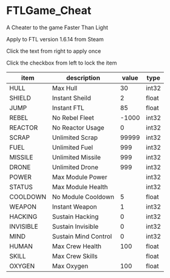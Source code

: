 # FTLGame_Cheat
A Cheater to the game Faster Than Light

Apply to FTL version 1.6.14 from Steam 

Click the text from right to apply once

Click the checkbox from left to lock the item

| item | description | value | type |
| --- | --- | --- | --- |
| HULL | Max Hull  | 30 | int32 |
| SHIELD | Instant Sheild | 2 | float |
| JUMP | Instant FTL | 85 | float |
| REBEL | No Rebel Fleet | -1000 | int32 |
| REACTOR | No Reactor Usage | 0 | int32 |
| SCRAP | Unlimited Scrap | 99999 | int32 |
| FUEL | Unlimited Fuel | 999 | int32 |
| MISSILE | Unlimited Missile | 999 | int32 |
| DRONE | Unlimited Drone | 999 | int32 |
| POWER | Max Module Power |  | int32 |
| STATUS | Max Module Health |  | int32 |
| COOLDOWN | No Module Cooldown | 5 | float |
| WEAPON | Instant Weapon | 1 | int32 |
| HACKING | Sustain Hacking | 0 | int32 |
| INVISIBLE | Sustain Invisible | 0 | int32 |
| MIND | Sustain Mind Control | 0 | int32 |
| HUMAN | Max Crew Health | 100 | float |
| SKILL | Max Crew Skills |  | float |
| OXYGEN | Max Oxygen | 100 | float |

